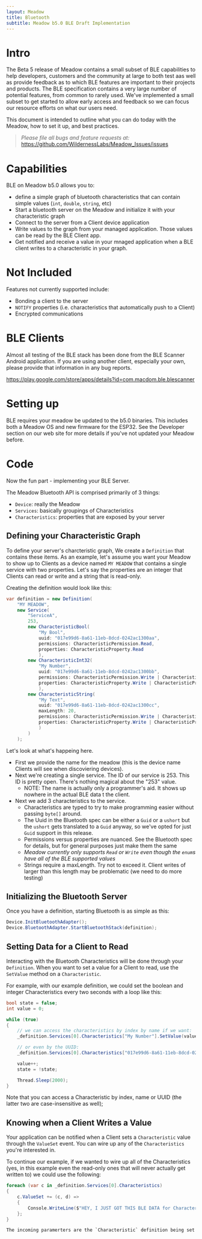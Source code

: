 ```yaml
---
layout: Meadow
title: Bluetooth
subtitle: Meadow b5.0 BLE Draft Implementation
---
```


# Intro

The Beta 5 release of Meadow contains a small subset of BLE capabilities to help developers, customers and the community at large to both test aas well as provide feedback as to which BLE features are important to their projects and products. The BLE specification contains a very large number of potential features, from common to rarely used.  We've implemented a small subset to get started to allow early access and feedback so we can focus our resource efforts on what our users need.

This document is intended to outline what you can do today with the Meadow, how to set it up, and best practices.

> *Please file all bugs and feature requests at:*
> https://github.com/WildernessLabs/Meadow_Issues/issues

# Capabilities

BLE on Meadow b5.0 allows you to:

- define a simple graph of bluetooth characteristics that can contain simple values (`int`, `double`, `string`, etc)
- Start a bluetooth server on the Meadow and initialize it with your characteristic graph
- Connect to the server from a Client device application
- Write values to the graph from your managed application.  Those values can be read by the BLE Client app.
- Get notified and receive a value in your mnaged application when a BLE client writes to a characteristic in your graph.

# Not Included

Features not currently supported include:

- Bonding a client to the server
- `NOTIFY` properties (i.e. characteristics that automatically push to a Client)
- Encrypted communications

# BLE Clients

Almost all testing of the BLE stack has been done from the BLE Scanner Android application.  If you are using another client, especially your own, please provide that information in any bug reports.

https://play.google.com/store/apps/details?id=com.macdom.ble.blescanner

# Setting up

BLE requires your meadow be updated to the b5.0 binaries.  This includes both a Meadow OS and new firmware for the ESP32.  See the Developer section on our web site for more details if you've not updated your Meadow before.

# Code

Now the fun part - implementing your BLE Server.

The Meadow Bluetooth API is comprised primarily of 3 things:

- `Device`: really the Meadow
- `Services`: basically groupings of Characteristics
- `Characteristics`: properties that are exposed by your server 

## Defining your Characteristic Graph

To define your server's charcteristic graph, We create a `Definition` that contains these items.  As an example, let's assume you want your Meadow to show up to Clients as a device named `MY MEADOW` that contains a single service with two properties.  Let's say the properties are an integer that Clients can read or write and a string that is read-only.

Creating the definition would look like this:

```csharp
var definition = new Definition(
    "MY MEADOW",
    new Service(
        "ServiceA",
        253,
        new CharacteristicBool(
            "My Bool",
            uuid: "017e99d6-8a61-11eb-8dcd-0242ac1300aa",
            permissions: CharacteristicPermission.Read,
            properties: CharacteristicProperty.Read
            ),
        new CharacteristicInt32(
            "My Number",
            uuid: "017e99d6-8a61-11eb-8dcd-0242ac1300bb",
            permissions: CharacteristicPermission.Write | CharacteristicPermission.Read,
            properties: CharacteristicProperty.Write | CharacteristicProperty.Read
            ),
        new CharacteristicString(
            "My Text",
            uuid: "017e99d6-8a61-11eb-8dcd-0242ac1300cc",
            maxLength: 20,
            permissions: CharacteristicPermission.Write | CharacteristicPermission.Read,
            properties: CharacteristicProperty.Write | CharacteristicProperty.Read
            )
        )
    );

```

Let's look at what's happeing here.

- First we provide the name for the meadow (this is the device name Clients will see when discoviering devices).
- Next we're creating a single service.  The ID of our service is 253.  This ID is pretty open.  There's nothing magical about the "253" value.
	- NOTE: The name is actually only a programmer's aid.  It shows up nowhere in the actual BLE data t the client.
- Next we add 3 characteristics to the service.
	- Characteristics are typed to try to make programming easier without passing `byte[]` around.
	- The Uuid in the Bluetooth spec can be either a `Guid` or a `ushort` but the `ushort` gets translated to a `Guid` anyway, so we've opted for just `Guid` support in this release.
	- Permissions versus properties are nuanced.  See the Bluetooth spec for details, but for general purposes just make them the same
	- *Meadow currently only supports `Read` or `Write` even though the `enum`s have all of the BLE supported values*
	- Strings require a maxLength.  Try not to exceed it.  Client writes of larger than this length may be problematic (we need to do more testing)

## Initializing the Bluetooth Server

Once you have a definition, starting Bluetooth is as simple as this:

```csharp
Device.InitBluetoothAdapter();
Device.BluetoothAdapter.StartBluetoothStack(definition);
```

## Setting Data for a Client to Read

Interacting with the Bluetooth Characteristics will be done through your `Definition`.  When you want to set a value for a Client to read, use the `SetValue` method on a `Characteristic`.

For example, with our example definition, we could set the boolean and integer Characteristics every two seconds with a loop like this:

```csharp
bool state = false;
int value = 0;

while (true)
{
    // we can access the characteristics by index by name if we want:
    _definition.Services[0].Characteristics["My Number"].SetValue(value);

    // or even by the UUID:
    _definition.Services[0].Characteristics["017e99d6-8a61-11eb-8dcd-0242ac1300aa"].SetValue(state);

    value++;
    state = !state;

    Thread.Sleep(2000);
}
```

Note that you can access a Characteristic by index, name or UUID (the latter two are case-insensitive as well);

## Knowing when a Client Writes a Value

Your application can be notified when a Client sets a `Characteristic` value through the `ValueSet` event.  You can wire up any of the `Characteristics` you're interested in.

To continue our example, if we wanted to wire up all of the Characteristics (yes, in this example even the read-only ones that will never actually get written to) we could use the following:

```csharp
foreach (var c in _definition.Services[0].Characteristics)
{
    c.ValueSet += (c, d) =>
    {
        Console.WriteLine($"HEY, I JUST GOT THIS BLE DATA for Characteristic '{c.Name}' of type {d.GetType().Name}: {d}");
    };
}

The incoming paramerters are the `Characteristic` definition being set and a type-safe value.
```
